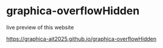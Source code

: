 # graphica-overflowHidden

live preview of this website 

https://graphica-ait2025.github.io/graphica-overflowHidden

